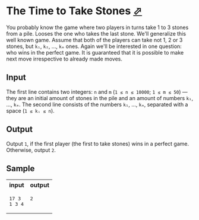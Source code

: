 # The Time to Take Stones [⬀](https://acm.timus.ru/problem.aspx?space=1&num=1087)


You probably know the game where two players in turns take 1 to 3 stones from a pile. Looses the one who takes the last stone. We'll generalize this well known game. Assume that both of the players can take not 1, 2 or 3 stones, but `k₁`, `k₂`, …, `kₘ` ones. Again we'll be interested in one question: who wins in the perfect game. It is guaranteed that it is possible to make next move irrespective to already made moves.

## Input

The first line contains two integers: `n` and `m` (`1 ≤ n ≤ 10000`; `1 ≤ m ≤ 50`) — they are an initial amount of stones in the pile and an amount of numbers `k₁`, …, `kₘ`. The second line consists of the numbers `k₁`, …, `kₘ`, separated with a space (`1 ≤ kᵢ ≤ n`).

## Output

Output `1`, if the first player (the first to take stones) wins in a perfect game. Otherwise, output `2`.

## Sample

<table>
<tr>
<th>input</th>
<th>output</th>
</tr>
<tr>
<td style="vertical-align: top">
<pre>
17 3
1 3 4
</pre>
</td>
<td style="vertical-align: top">
<pre>
2
</pre>
</td>
</tr>
</table>
